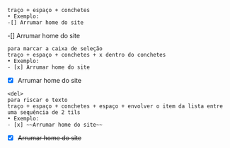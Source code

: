 ```
traço + espaço + conchetes
• Exemplo:
-[] Arrumar home do site
```
-[] Arrumar home do site


```
para marcar a caixa de seleção
traço + espaço + conchetes + x dentro do conchetes
• Exemplo:
- [x] Arrumar home do site
```
- [x] Arrumar home do site


```
<del>
para riscar o texto
traço + espaço + conchetes + espaço + envolver o item da lista entre uma sequência de 2 tils
• Exemplo:
- [x] ~~Arrumar home do site~~
```
- [x] ~~Arrumar home do site~~
